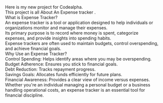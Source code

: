 Here is my new project for Codealpha.<br>
This project is all About An Expense tracker . <br>
What is Expense Tracker? <br>
An expense tracker is a tool or application designed to help individuals or organizations monitor and manage their expenses. <br>
Its primary purpose is to record where money is spent, categorize expenses, and provide insights into spending habits. <br>
Expense trackers are often used to maintain budgets, control overspending, and achieve financial goals.<br>
Why Use an Expense Tracker? <br>
Control Spending: Helps identify areas where you may be overspending. <br>
Budget Adherence: Ensures you stick to financial goals. <br>
Debt Reduction: Tracks repayment progress.<br>
Savings Goals: Allocates funds efficiently for future plans.<br>
Financial Awareness: Provides a clear view of income versus expenses. <br>
Whether you're an individual managing a personal budget or a business handling operational costs, an expense tracker is an essential tool for financial discipline.<br>
